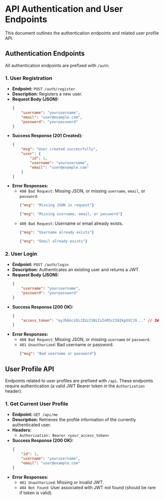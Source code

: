 # API Authentication and User Endpoints

This document outlines the authentication endpoints and related user profile API.

## Authentication Endpoints

All authentication endpoints are prefixed with `/auth`.

### 1. User Registration

*   **Endpoint:** `POST /auth/register`
*   **Description:** Registers a new user.
*   **Request Body (JSON):**
    ```json
    {
        "username": "yourusername",
        "email": "user@example.com",
        "password": "yourpassword"
    }
    ```
*   **Success Response (201 Created):**
    ```json
    {
        "msg": "User created successfully",
        "user": {
            "id": 1,
            "username": "yourusername",
            "email": "user@example.com"
        }
    }
    ```
*   **Error Responses:**
    *   `400 Bad Request`: Missing JSON, or missing `username`, `email`, or `password`.
        ```json
        {"msg": "Missing JSON in request"}
        ```
        ```json
        {"msg": "Missing username, email, or password"}
        ```
    *   `400 Bad Request`: Username or email already exists.
        ```json
        {"msg": "Username already exists"}
        ```
        ```json
        {"msg": "Email already exists"}
        ```

### 2. User Login

*   **Endpoint:** `POST /auth/login`
*   **Description:** Authenticates an existing user and returns a JWT.
*   **Request Body (JSON):**
    ```json
    {
        "username": "yourusername",
        "password": "yourpassword"
    }
    ```
*   **Success Response (200 OK):**
    ```json
    {
        "access_token": "eyJhbGciOiJIUzI1NiIsInR5cCI6IkpXVCJ9..." // JWT string
    }
    ```
*   **Error Responses:**
    *   `400 Bad Request`: Missing JSON, or missing `username` or `password`.
    *   `401 Unauthorized`: Bad username or password.
        ```json
        {"msg": "Bad username or password"}
        ```

## User Profile API

Endpoints related to user profiles are prefixed with `/api`. These endpoints require authentication (a valid JWT Bearer token in the `Authorization` header).

### 1. Get Current User Profile

*   **Endpoint:** `GET /api/me`
*   **Description:** Retrieves the profile information of the currently authenticated user.
*   **Headers:**
    *   `Authorization: Bearer <your_access_token>`
*   **Success Response (200 OK):**
    ```json
    {
        "id": 1,
        "username": "yourusername",
        "email": "user@example.com"
    }
    ```
*   **Error Responses:**
    *   `401 Unauthorized`: Missing or invalid JWT.
    *   `404 Not Found`: User associated with JWT not found (should be rare if token is valid).
